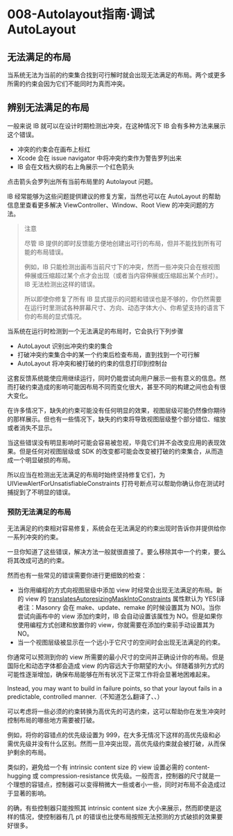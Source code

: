 # 008-Autolayout指南·调试 AutoLayout

## 无法满足的布局

当系统无法为当前的约束集合找到可行解时就会出现无法满足的布局。两个或更多所需的约束会因为它们不能同时为真而冲突。

## 辨别无法满足的布局

一般来说 IB 就可以在设计时期检测出冲突，在这种情况下 IB 会有多种方法来展示这个错误。

* 冲突的约束会在画布上标红
* Xcode 会在 issue navigator 中将冲突约束作为警告罗列出来
* IB 会在文档大纲的右上角展示一个红色箭头

点击箭头会罗列出所有当前布局里的 Autolayout 问题。

IB 经常能够为这些问题提供建议的修复方案，当然也可以在 AutoLayout 的帮助信息里查看更多解决 ViewController、Window、Root View 的冲突问题的方法。

> 注意
> 
> 尽管 IB 提供的即时反馈能方便地创建出可行的布局，但并不能找到所有可能的布局错误。
> 
> 例如，IB 只能检测出画布当前尺寸下的冲突，然而一些冲突只会在根视图伸展或压缩超过某个点才会出现（或者当内容伸展或压缩超出某个点时）。IB 无法检测出这样的错误。
> 
> 所以即使你修复了所有 IB 显式提示的问题和错误也是不够的，你仍然需要在运行时里测试各种屏幕尺寸、方向、动态字体大小、你希望支持的语言下你的布局的显式情况。

当系统在运行时检测到一个无法满足的布局时，它会执行下列步骤

* AutoLayout 识别出冲突约束的集合
* 打破冲突约束集合中的某一个约束后检查布局，直到找到一个可行解
* AutoLayout 将冲突和被打破的约束的信息打印到控制台

这套反馈系统能使应用继续运行，同时仍能尝试向用户展示一些有意义的信息。然而打破约束造成的影响可能因布局不同而变化很大，甚至不同的构建之间也会有很大变化。

在许多情况下，缺失的约束可能没有任何明显的效果，视图层级可能仍然像你期待的那样展示。但也有一些情况下，缺失的约束将导致视图层级整个部分错位、缩放或者消失不显示。

当这些错误没有明显影响时可能会容易被忽视，毕竟它们并不会改变应用的表现效果。但是任何对视图层级或 SDK 的改变都可能会改变被打破的约束集合，从而造成一个明显破损的布局。

所以应当在检测出无法满足的布局时始终坚持修复它们，为 UIViewAlertForUnsatisfiableConstraints 打符号断点可以帮助你确认你在测试时捕捉到了不明显的错误。

### 预防无法满足的布局

无法满足的约束相对容易修复，系统会在无法满足的约束出现时告诉你并提供给你一系列冲突的约束。

一旦你知道了这些错误，解决方法一般就很直接了。要么移除其中一个约束，要么将其改成可选的约束。

然而也有一些常见的错误需要你进行更细致的检查：

* 当你用编程的方式向视图层级中添加 view 时经常会出现无法满足的布局。新的 view 的 [translatesAutoresizingMaskIntoConstraints](https://developer.apple.com/documentation/uikit/uiview/1622572-translatesautoresizingmaskintoco) 属性默认为 YES(译者注：Masonry 会在 make、update、remake 的时候设置其为 NO)。当你尝试向画布中的 view 添加约束时，IB 会自动设置该属性为 NO。但是如果你使用编程方式创建和放置你的 view，你就需要在添加约束前手动设置其为 NO。
* 当一个视图层级被显示在一个远小于它尺寸的空间时会出现无法满足的约束。

你通常可以预测到你的 view 所需要的最小尺寸的空间并正确设计你的布局。但是国际化和动态字体都会造成 view 的内容远大于你期望的大小。伴随着排列方式的可能性逐渐增加，确保布局能够在所有状况下正常工作将会显著地困难起来。

Instead, you may want to build in failure points, so that your layout fails in a predictable, controlled manner.（不知道怎么翻译了、、）

可以考虑将一些必须的约束转换为高优先的可选约束，这可以帮助你在发生冲突时控制布局的哪些地方需要被打破。

例如，将你的容错点的优先级设置为 999，在大多无情况下这样的高优先级和必需优先级并没有什么区别。然而一旦冲突出现，高优先级约束就会被打破，从而保护剩余的布局。

类似的，避免给一个有 intrinsic content size 的 view 设置必需的 content-hugging 或 compression-resistance 优先级。一般而言，控制器的尺寸就是一个理想的容错点，控制器可以变得稍微大一些或者小一些，同时对布局不会造成过于显著的影响。

的确，有些控制器只能按照其 intrinsic content size 大小来展示，然而即使是这样的情况，使控制器有几 pt 的错误也比使布局按照无法预测的方式破损的效果要好很多。